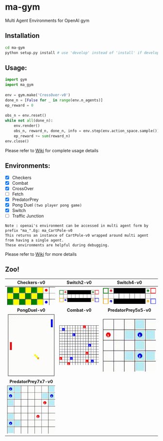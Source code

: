 # ma-gym
Multi Agent Environments for OpenAI gym

## Installation
```bash
cd ma-gym
python setup.py install # use 'develop' instead of 'install' if developing the package
```

## Usage:
```python
import gym
import ma_gym

env = gym.make('CrossOver-v0')
done_n = [False for _ in range(env.n_agents)]
ep_reward = 0

obs_n = env.reset()
while not all(done_n):
    env.render()
    obs_n, reward_n, done_n, info = env.step(env.action_space.sample())
    ep_reward += sum(reward_n)
env.close()
```

Please refer to [Wiki](https://github.com/koulanurag/ma-gym/wiki) for complete usage details

## Environments:
- [x] Checkers
- [x] Combat
- [x] CrossOver
- [ ] Fetch
- [x] PredatorPrey
- [x] Pong Duel  ```(two player pong game)```
- [x] Switch
- [ ] Traffic Junction

```
Note : openai's environment can be accessed in multi agent form by prefix "ma_".Eg: ma_CartPole-v0
This returns an instance of CartPole-v0 wrapped around multi agent from having a single agent. 
These environments are helpful during debugging.
```

Please refer to [Wiki](https://github.com/koulanurag/ma-gym/wiki) for more details

## Zoo!

| __Checkers-v0__ | __Switch2-v0__ | __Switch4-v0__ |
|:---:|:---:|:---:|
|![Checkers-v0.gif](static/gif/Checkers-v0.gif)|![Switch2-v0.gif](static/gif/Switch2-v0.gif)|![Switch4-v0.gif](static/gif/Switch4-v0.gif)|
| __PongDuel-v0__ | __Combat-v0__ | __PredatorPrey5x5-v0__ |
|![PongDuel-v0.gif](static/gif/PongDuel-v0.gif)|![Combat-v0.gif](static/gif/Combat-v0.gif)|![PredatorPrey5x5-v0.gif](static/gif/PredatorPrey5x5-v0.gif)|
|__PredatorPrey7x7-v0__ | | |
|![PredatorPrey7x7-v0.gif](static/gif/PredatorPrey7x7-v0.gif)|||



